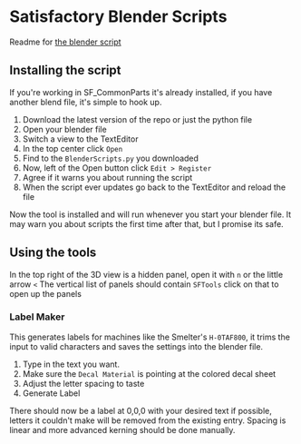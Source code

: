 # Satisfactory Blender Scripts
Readme for [the blender script](https://github.com/DavidHGillen/Satisfactory_ModelingTools/blob/master/SFTools_Blender.py)

## Installing the script
If you're working in SF_CommonParts it's already installed, if you have another blend file, it's simple to hook up.

1. Download the latest version of the repo or just the python file
2. Open your blender file
3. Switch a view to the TextEditor
4. In the top center click `Open`
5. Find to the `BlenderScripts.py` you downloaded
6. Now, left of the Open button click `Edit > Register`
7. Agree if it warns you about running the script
8. When the script ever updates go back to the TextEditor and reload the file

Now the tool is installed and will run whenever you start your blender file.
It may warn you about scripts the first time after that, but I promise its safe.

## Using the tools
In the top right of the 3D view is a hidden panel, open it with `n` or the little arrow `<`
The vertical list of panels should contain `SFTools` click on that to open up the panels

### Label Maker
This generates labels for machines like the Smelter's `H-0TAF800`, it trims the input to valid characters and saves the settings into the blender file.

1. Type in the text you want.
2. Make sure the `Decal Material` is pointing at the colored decal sheet
3. Adjust the letter spacing to taste
4. Generate Label

There should now be a label at 0,0,0 with your desired text if possible, letters it couldn't make will be removed from the existing entry. Spacing is linear and more advanced kerning should be done manually.
